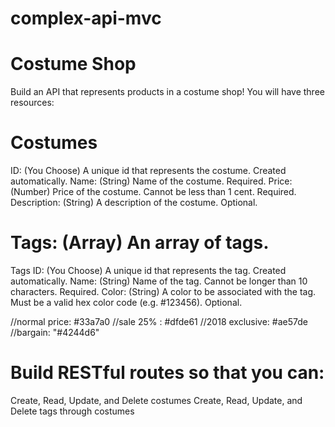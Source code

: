 # complex-api-mvc

# Costume Shop
Build an API that represents products in a costume shop! You will have three resources:

# Costumes
ID: (You Choose) A unique id that represents the costume. Created automatically.
Name: (String) Name of the costume. Required.
Price: (Number) Price of the costume. Cannot be less than 1 cent. Required.
Description: (String) A description of the costume. Optional.

# Tags: (Array) An array of tags.
Tags
ID: (You Choose) A unique id that represents the tag. Created automatically.
Name: (String) Name of the tag. Cannot be longer than 10 characters. Required.
Color: (String) A color to be associated with the tag. Must be a valid hex color code (e.g. #123456). Optional.

//normal price: #33a7a0
//sale 25% : #dfde61
//2018 exclusive: #ae57de
//bargain: "#4244d6"


# Build RESTful routes so that you can:

Create, Read, Update, and Delete costumes
Create, Read, Update, and Delete tags through costumes
